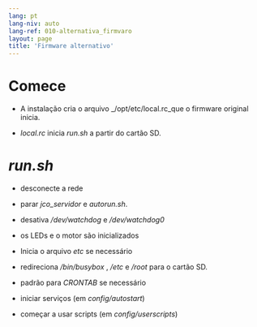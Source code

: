 ```yaml
---
lang: pt
lang-niv: auto
lang-ref: 010-alternativa_firmvaro
layout: page
title: 'Firmware alternativo'
---
```


# Comece

* A instalação cria o arquivo _/opt/etc/local.rc_que o firmware original inicia.


* _local.rc_ inicia _run.sh_ a partir do cartão SD.



# _run.sh_

  * desconecte a rede


  * parar _jco_servidor_ e _autorun.sh_.


  * desativa _/dev/watchdog_ e _/dev/watchdog0_


  * os LEDs e o motor são inicializados


  * Inicia o arquivo   _etc_   se necessário  


  * redireciona _/bin/busybox_ , _/etc_ e _/root_ para o cartão SD.


  * padrão para _CRONTAB_ se necessário


  * iniciar serviços (em _config/autostart_)


  * começar a usar scripts (em _config/userscripts_)


